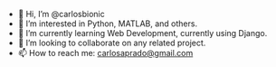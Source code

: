 - 👋 Hi, I’m @carlosbionic
- 👀 I’m interested in Python, MATLAB, and others.
- 🌱 I’m currently learning Web Development, currently using Django.
- 💞️ I’m looking to collaborate on any related project.
- 📫 How to reach me: carlosaprado@gmail.com

<!---
carlosbionic/carlosbionic is a ✨ special ✨ repository because its `README.md` (this file) appears on your GitHub profile.
You can click the Preview link to take a look at your changes.
--->
